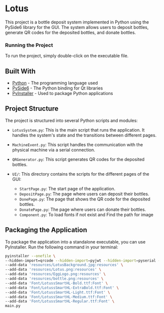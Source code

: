 # Lotus

This project is a bottle deposit system implemented in Python using the PySide6 library for the GUI. The system allows users to deposit bottles, generate QR codes for the deposited bottles, and donate bottles.

### Running the Project

To run the project, simply double-click on the executable file.

## Built With

* [Python](https://www.python.org/) - The programming language used
* [PySide6](https://www.qt.io/qt-for-python) - The Python binding for Qt libraries
* [PyInstaller](https://www.pyinstaller.org/) - Used to package Python applications

## Project Structure

The project is structured into several Python scripts and modules:

- `LotusSystem.py`: This is the main script that runs the application. It handles the system's state and the transitions between different pages.

- `MachineEvent.py`: This script handles the communication with the physical machine via a serial connection.

- `QRGenerator.py`: This script generates QR codes for the deposited bottles.

- `UI/`: This directory contains the scripts for the different pages of the GUI:
  - `StartPage.py`: The start page of the application.
  - `DepositPage.py`: The page where users can deposit their bottles.
  - `DonePage.py`: The page that shows the QR code for the deposited bottles.
  - `DonatePage.py`: The page where users can donate their bottles.
  - `Component.py`: To load fonts if not exist and Find the path for image

## Packaging the Application

To package the application into a standalone executable, you can use PyInstaller. Run the following command in your terminal:

```bash
pyinstaller --onefile \
--hidden-import=qrcode --hidden-import=pyjwt --hidden-import=pyserial --hidden-import=PySide6 \
--add-data 'resources/LotusBackground.jpg:resources' \
--add-data 'resources/Lotus.png:resources' \
--add-data 'resources/EggLogo.png:resources' \
--add-data 'resources/bottle.png:resources' \
--add-data 'Font/LotussSmartHL-Bold.ttf:Font' \
--add-data 'Font/LotussSmartHL-ExtraBold.ttf:Font' \
--add-data 'Font/LotussSmartHL-Light.ttf:Font' \
--add-data 'Font/LotussSmartHL-Medium.ttf:Font' \
--add-data 'Font/LotussSmartHL-Regular.ttf:Font' \
main.py
